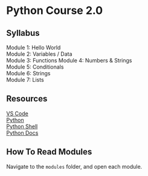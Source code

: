 # Python Course 2.0

## Syllabus
Module 1: Hello World  
Module 2: Variables / Data  
Module 3: Functions
Module 4: Numbers & Strings  
Module 5: Conditionals  
Module 6: Strings  
Module 7: Lists  

## Resources
[VS Code](https://code.visualstudio.com/)  
[Python](https://www.python.org/)  
[Python Shell](https://www.python.org/shell/)  
[Python Docs](https://docs.python.org/3/)  

## How To Read Modules
Navigate to the `modules` folder, and open each module.
